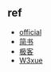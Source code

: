 ## ref

+ [official](https://spring.io/docs)
+ [简书](http://www.jianshu.com/p/bd87d5507f5e)
+ [极客](http://wiki.jikexueyuan.com/project/spring/)
+ [W3xue](http://www.w3xue.com/dynamic/spring/)